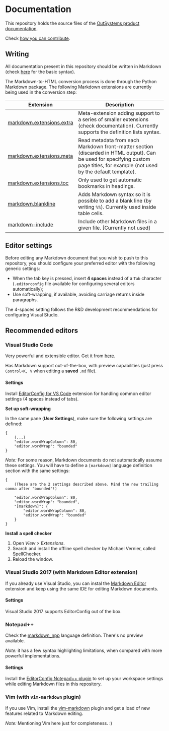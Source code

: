 # Documentation

This repository holds the source files of the [OutSystems product documentation](https://success.outsystems.com/Documentation). 

Check [how you can contribute](CONTRIBUTING.md).

## Writing

All documentation present in this repository should be written in Markdown (check [here](https://daringfireball.net/projects/markdown/syntax) for the basic syntax).

The Markdown-to-HTML conversion process is done through the Python Markdown package. The following Markdown extensions are currently being used in the conversion step:

Extension | Description
----------|------------
[markdown.extensions.extra](https://python-markdown.github.io/extensions/extra/) | Meta-extension adding support to a series of smaller extensions (check documentation). Currently supports the definition lists syntax.
[markdown.extensions.meta](https://python-markdown.github.io/extensions/meta_data/) | Read metadata from each Markdown front-matter section (discarded in HTML output). Can be used for specifying custom page titles, for example (not used by the default template).
[markdown.extensions.toc](https://python-markdown.github.io/extensions/toc/) | Only used to get automatic bookmarks in headings.
[markdown.blankline](https://github.com/ribalba/markdown.blankline) | Adds Markdown syntax so it is possible to add a blank line (by writing `%%`). Currently used inside table cells.
[markdown-include](https://github.com/cmacmackin/markdown-include) | Include other Markdown files in a given file. [Currently not used]

## Editor settings

Before editing any Markdown document that you wish to push to this repository, you should configure your preferred editor with the following generic settings:

* When the tab key is pressed, insert **4 spaces** instead of a `Tab` character (`.editorconfig` file available for configuring several editors automatically);
* Use soft-wrapping, if available, avoiding carriage returns inside paragraphs.

The 4-spaces setting follows the R&D development recommendations for configuring Visual Studio.

## Recommended editors

### Visual Studio Code

Very powerful and extensible editor. Get it from [here](https://code.visualstudio.com/).

Has Markdown support out-of-the-box, with preview capabilities (just press `Control+K, V` when editing a **saved** `.md` file).

#### Settings

Install [EditorConfig for VS Code](https://marketplace.visualstudio.com/items?itemName=EditorConfig.EditorConfig) extension for handling common editor settings (4 spaces instead of tabs).

**Set up soft-wrapping**

In the same pane (**User Settings**), make sure the following settings are defined:

    {
        (...)            
        "editor.wordWrapColumn": 80,
        "editor.wordWrap": "bounded"
    }

*Note:* For some reason, Markdown documents do not automatically assume these settings. You will have to define a `[markdown]` language definition section with the same settings:

    {
        (These are the 2 settings described above. Mind the new trailing comma after "bounded"!)

        "editor.wordWrapColumn": 80,
        "editor.wordWrap": "bounded",
        "[markdown]": {
            "editor.wordWrapColumn": 80,
            "editor.wordWrap": "bounded"
        }
    }

**Install a spell checker**

1. Open *View > Extensions*.
2. Search and install the offline spell checker by Michael Vernier, called SpellChecker.
3. Reload the window.

### Visual Studio 2017 (with Markdown Editor extension)

If you already use Visual Studio, you can instal the [Markdown Editor](https://marketplace.visualstudio.com/items?itemName=MadsKristensen.MarkdownEditor) extension and keep using the same IDE for editing Markdown documents.

#### Settings

Visual Studio 2017 supports EditorConfig out of the box.

### Notepad++

Check the [markdown_npp](https://github.com/Edditoria/markdown_npp) language definition. There's no preview available.

*Note:* it has a few syntax highlighting limitations, when compared with more powerful implementations.

#### Settings

Install the [EditorConfig Notepad++ plugin](https://github.com/editorconfig/editorconfig-notepad-plus-plus) to set up your workspace settings while editing Markdown files in this repository.

### Vim (with `vim-markdown` plugin)

If you use Vim, install the [vim-markdown](https://github.com/plasticboy/vim-markdown) plugin and get a load of new features related to Markdown editing.

*Note:* Mentioning Vim here just for completeness. :)


